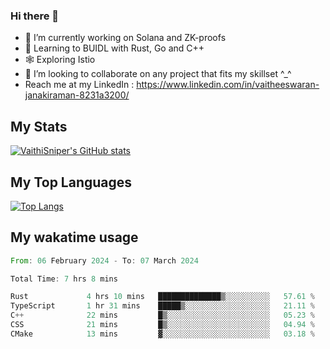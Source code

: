### Hi there 👋

- 🔭 I’m currently working on Solana and ZK-proofs
- 📖 Learning to BUIDL with Rust, Go and C++
- 🕸️ Exploring Istio
- 👯 I’m looking to collaborate on any project that fits my skillset ^_^
- Reach me at my LinkedIn : https://www.linkedin.com/in/vaitheeswaran-janakiraman-8231a3200/

## My Stats
[![VaithiSniper's GitHub stats](https://github-readme-stats.vercel.app/api?username=VaithiSniper&hide=stars&theme=radical)](https://github.com/anuraghazra/github-readme-stats)

## My Top Languages

[![Top Langs](https://github-readme-stats.vercel.app/api/top-langs/?username=VaithiSniper&layout=compact)](https://github.com/anuraghazra/github-readme-stats)

## My wakatime usage

<!--START_SECTION:waka-->

```rust
From: 06 February 2024 - To: 07 March 2024

Total Time: 7 hrs 8 mins

Rust             4 hrs 10 mins   ██████████████▒░░░░░░░░░░   57.61 %
TypeScript       1 hr 31 mins    █████▒░░░░░░░░░░░░░░░░░░░   21.11 %
C++              22 mins         █▒░░░░░░░░░░░░░░░░░░░░░░░   05.23 %
CSS              21 mins         █▒░░░░░░░░░░░░░░░░░░░░░░░   04.94 %
CMake            13 mins         ▓░░░░░░░░░░░░░░░░░░░░░░░░   03.18 %
```

<!--END_SECTION:waka-->
